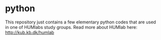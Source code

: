 # python
This repository just contains a few elementary python codes that are used in one of HUMlabs study groups. Read more about HUMlab here: http://kub.kb.dk/humlab  
